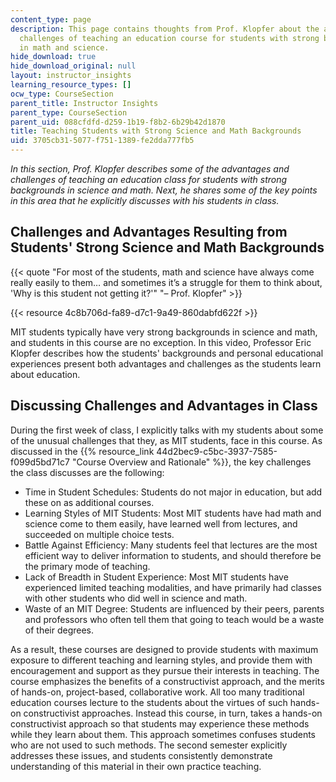 ```yaml
---
content_type: page
description: This page contains thoughts from Prof. Klopfer about the advantages and
  challenges of teaching an education course for students with strong backgrounds
  in math and science.
hide_download: true
hide_download_original: null
layout: instructor_insights
learning_resource_types: []
ocw_type: CourseSection
parent_title: Instructor Insights
parent_type: CourseSection
parent_uid: 088cfdfd-d259-1b19-f8b2-6b29b42d1870
title: Teaching Students with Strong Science and Math Backgrounds
uid: 3705cb31-5077-f751-1389-fe2dda777fb5
---
```


_In this section, Prof. Klopfer describes some of the advantages and challenges of teaching an education class for students with strong backgrounds in science and math. Next, he shares some of the key points in this area that he explicitly discusses with his students in class._

Challenges and Advantages Resulting from Students' Strong Science and Math Backgrounds
--------------------------------------------------------------------------------------

{{< quote "For most of the students, math and science have always come really easily to them… and sometimes it’s a struggle for them to think about, 'Why is this student not getting it?'" "– Prof. Klopfer" >}}

{{< resource 4c8b706d-fa89-d7c1-9a49-860dabfd622f >}}

MIT students typically have very strong backgrounds in science and math, and students in this course are no exception. In this video, Professor Eric Klopfer describes how the students' backgrounds and personal educational experiences present both advantages and challenges as the students learn about education.

Discussing Challenges and Advantages in Class
---------------------------------------------

During the first week of class, I explicitly talks with my students about some of the unusual challenges that they, as MIT students, face in this course. As discussed in the {{% resource_link 44d2bec9-c5bc-3937-7585-f099d5bd71c7 "Course Overview and Rationale" %}}, the key challenges the class discusses are the following:

*   Time in Student Schedules: Students do not major in education, but add these on as additional courses.
*   Learning Styles of MIT Students: Most MIT students have had math and science come to them easily, have learned well from lectures, and succeeded on multiple choice tests.
*   Battle Against Efficiency: Many students feel that lectures are the most efficient way to deliver information to students, and should therefore be the primary mode of teaching.
*   Lack of Breadth in Student Experience: Most MIT students have experienced limited teaching modalities, and have primarily had classes with other students who did well in science and math.
*   Waste of an MIT Degree: Students are influenced by their peers, parents and professors who often tell them that going to teach would be a waste of their degrees.

As a result, these courses are designed to provide students with maximum exposure to different teaching and learning styles, and provide them with encouragement and support as they pursue their interests in teaching. The course emphasizes the benefits of a constructivist approach, and the merits of hands-on, project-based, collaborative work. All too many traditional education courses lecture to the students about the virtues of such hands-on constructivist approaches. Instead this course, in turn, takes a hands-on constructivist approach so that students may experience these methods while they learn about them. This approach sometimes confuses students who are not used to such methods. The second semester explicitly addresses these issues, and students consistently demonstrate understanding of this material in their own practice teaching.